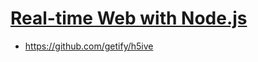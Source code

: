 # [Real-time Web with Node.js](http://www.pluralsight.com/courses/real-time-web-nodejs)

- https://github.com/getify/h5ive

